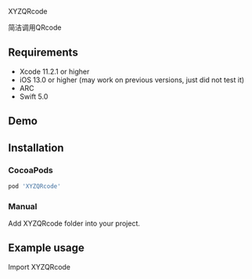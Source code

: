 XYZQRcode

简洁调用QRcode



## Requirements
* Xcode 11.2.1 or higher
* iOS 13.0 or higher (may work on previous versions, just did not test it)
* ARC
* Swift 5.0

## Demo



## Installation

### CocoaPods

``` ruby
pod 'XYZQRcode'
```

### Manual

Add XYZQRcode folder into your project.

## Example usage
Import XYZQRcode


